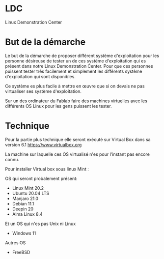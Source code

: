 # LDC
Linux Demonstration Center 


# But de la démarche 

Le but de la démarche de proposer différent système d'exploitation pour les personne désireuse de tester un de ces système d'exploitation qui es présent dans notre Linux Demonstration Center. Pour que ces personnes puissent tester très facilement et simplement les différents système d'exploitation qui sont disponibles. 

Ce système es plus facile à mettre en œuvre que si on devais ne pas virtualiser ses système d'exploitation. 


Sur un des ordinateur du Fablab faire des machines virtuelles avec les différents OS Linux pour les gens puissent les tester. 


# Technique 

Pour la partie plus technique elle seront exécuté sur Virtual Box dans sa version 6.1   https://www.virtualbox.org 


La machine sur laquelle ces OS virtualisé n'es pour l'instant pas encore connu. 


Pour installer Virtual box sous linux Mint :





OS qui seront probalement présent: 

- Linux Mint 20.2 
- Ubuntu 20.04 LTS
- Manjaro 21.0
- Debian 11.1
- Deepin 20
- Alma Linux 8.4 



Et un OS qui n'es pas Unix ni Linux 

- Windows 11 


Autres OS 

- FreeBSD 

